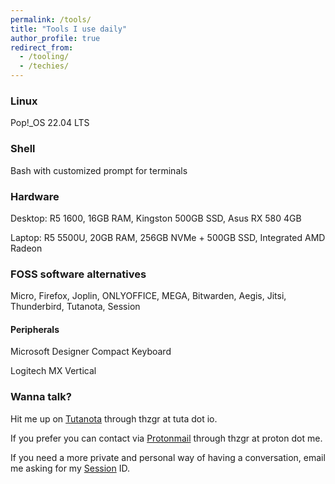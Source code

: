 ```yaml
---
permalink: /tools/
title: "Tools I use daily"
author_profile: true
redirect_from: 
  - /tooling/
  - /techies/
---
```


### Linux
Pop!_OS 22.04 LTS

### Shell
Bash with customized prompt for terminals

### Hardware
Desktop: R5 1600, 16GB RAM, Kingston 500GB SSD, Asus RX 580 4GB

Laptop: R5 5500U, 20GB RAM, 256GB NVMe + 500GB SSD, Integrated AMD Radeon

### FOSS software alternatives
Micro, Firefox, Joplin, ONLYOFFICE, MEGA, Bitwarden, Aegis, Jitsi, Thunderbird, Tutanota, Session

#### Peripherals
Microsoft Designer Compact Keyboard

Logitech MX Vertical

### Wanna talk?
Hit me up on [Tutanota](mailto:thzgr@tuta.io) through thzgr at tuta dot io.

If you prefer you can contact via [Protonmail](mailto:thzgr@proton.me) through thzgr at proton dot me.

If you need a more private and personal way of having a conversation, email me asking for my [Session](https://getsession.org/) ID.
